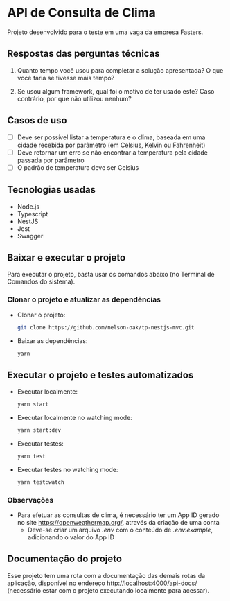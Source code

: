 # API de Consulta de Clima

Projeto desenvolvido para o teste em uma vaga da empresa Fasters.

## Respostas das perguntas técnicas

1. Quanto tempo você usou para completar a solução apresentada? O que você faria se tivesse mais tempo?

2. Se usou algum framework, qual foi o motivo de ter usado este? Caso contrário, por que não utilizou nenhum?

## Casos de uso

* [ ] Deve ser possível listar a temperatura e o clima, baseada em uma cidade recebida por parâmetro (em Celsius, Kelvin ou Fahrenheit)
* [ ] Deve retornar um erro se não encontrar a temperatura pela cidade passada por parâmetro
* [ ] O padrão de temperatura deve ser Celsius

## Tecnologias usadas

* Node.js
* Typescript
* NestJS
* Jest
* Swagger

## Baixar e executar o projeto

Para executar o projeto, basta usar os comandos abaixo (no Terminal de Comandos do sistema).

### Clonar o projeto e atualizar as dependências

* Clonar o projeto:

  ```bash
  git clone https://github.com/nelson-oak/tp-nestjs-mvc.git
  ```

* Baixar as dependências:

  ```bash
  yarn
  ```

## Executar o projeto e testes automatizados

* Executar localmente:

  ```bash
  yarn start
  ```
  
* Executar localmente no watching mode:

  ```bash
  yarn start:dev
  ```

* Executar testes:

  ```bash
  yarn test
  ```

* Executar testes no watching mode:

  ```bash
  yarn test:watch
  ```

### Observações

* Para efetuar as consultas de clima, é necessário ter um App ID gerado no site <https://openweathermap.org/>, através da criação de uma conta
  * Deve-se criar um arquivo *.env* com o conteúdo de *.env.example*, adicionando o valor do App ID

## Documentação do projeto

Esse projeto tem uma rota com a documentação das demais rotas da aplicação, disponível no endereço <http://localhost:4000/api-docs/> (necessário estar com o projeto executando localmente para acessar).
